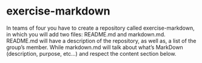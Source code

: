# exercise-markdown

In teams of four you have to create a repository called exercise-markdown, in which you will add two files: README.md and markdown.md. README.md will have a description of the repository, as well as, a list of the group’s member. While markdown.md will talk about what’s MarkDown (description, purpose, etc…​) and respect the content section below.
